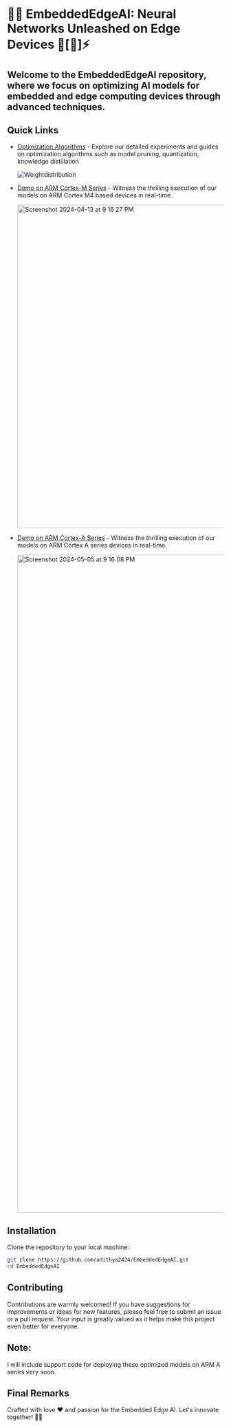 # 🚀✨ **EmbeddedEdgeAI**: Neural Networks Unleashed on Edge Devices 🧠[🔲]⚡️

## Welcome to the EmbeddedEdgeAI repository, where we focus on optimizing AI models for embedded and edge computing devices through advanced techniques.

## Quick Links

- [Optimization Algorithms](OptimizationAlgorithms.md) - Explore our detailed experiments and guides on optimization algorithms such as model pruning, quantization, knowledge distillation
  
  ![Weightdistribution](https://github.com/adithya2424/EmbeddedEdgeAI/assets/34277400/9fd3769b-5db7-4aed-b3df-9479206ba9c0)

- [Demo on ARM Cortex-M Series](/Demos/) - Witness the thrilling execution of our models on ARM Cortex M4 based devices in real-time.
  
  <img width="752" alt="Screenshot 2024-04-13 at 9 16 27 PM" src="https://github.com/adithya2424/EmbeddedEdgeAI/assets/34277400/dca384c8-c178-4f7c-84dd-647142a46c2e">

- [Demo on ARM Cortex-A Series](/Demos/BBB_Yocto) - Witness the thrilling execution of our models on ARM Cortex A series devices in real-time.

  <img width="1530" alt="Screenshot 2024-05-05 at 9 16 08 PM" src="https://github.com/adithya2424/EmbeddedEdgeAI/assets/34277400/7cff552e-e405-4865-89c4-46d7a391c700">

## Installation

Clone the repository to your local machine:

```bash
git clone https://github.com/adithya2424/EmbeddedEdgeAI.git
cd EmbeddedEdgeAI
```

## Contributing

Contributions are warmly welcomed! If you have suggestions for improvements or ideas for new features, please feel free to submit an issue or a pull request. Your input is greatly valued as it helps make this project even better for everyone.

## Note:

I will include support code for deploying these optimized models on ARM A series very soon.

## Final Remarks

Crafted with love ❤️ and passion for the Embedded Edge AI. Let's innovate together! 🚀✨















